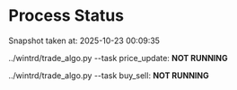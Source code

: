 # Process Status

Snapshot taken at: 2025-10-23 00:09:35

../wintrd/trade_algo.py --task price_update: **NOT RUNNING**

../wintrd/trade_algo.py --task buy_sell: **NOT RUNNING**

